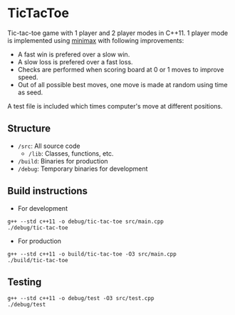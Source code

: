 # TicTacToe

Tic-tac-toe game with 1 player and 2 player modes in C++11. 1 player mode is
implemented using [minimax](https://en.wikipedia.org/wiki/Minimax) with
following improvements:

* A fast win is prefered over a slow win.
* A slow loss is prefered over a fast loss.
* Checks are performed when scoring board at 0 or 1 moves to improve speed.
* Out of all possible best moves, one move is made at random using time as seed.

A test file is included which times computer's move at different positions.

## Structure

* `/src`: All source code
  * `/lib`: Classes, functions, etc.
* `/build`: Binaries for production
* `/debug`: Temporary binaries for development

## Build instructions

* For development
```
g++ --std c++11 -o debug/tic-tac-toe src/main.cpp
./debug/tic-tac-toe
```

* For production
```
g++ --std c++11 -o build/tic-tac-toe -O3 src/main.cpp
./build/tic-tac-toe
```

## Testing

```
g++ --std c++11 -o debug/test -O3 src/test.cpp
./debug/test
```